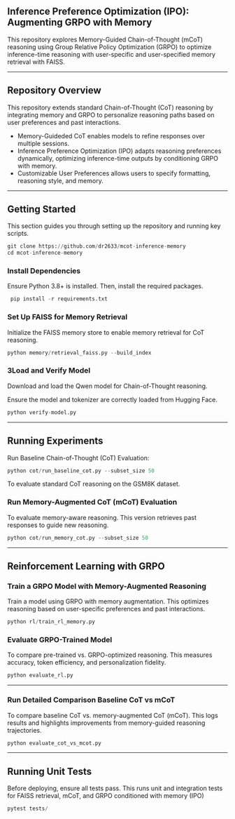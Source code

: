 ## Inference Preference Optimization (IPO): Augmenting GRPO with Memory

This repository explores Memory-Guided Chain-of-Thought (mCoT) reasoning using Group Relative Policy Optimization (GRPO) to optimize inference-time reasoning with user-specific and user-specified memory retrieval with FAISS.

---

## Repository Overview

This repository extends standard Chain-of-Thought (CoT) reasoning by integrating memory and GRPO to personalize reasoning paths based on user preferences and past interactions.

- Memory-Guideded CoT enables models to refine responses over multiple sessions.  
- Inference Preference Optimization (IPO) adapts reasoning preferences dynamically, optimizing inference-time outputs by conditioning GRPO with memory.  
- Customizable User Preferences allows users to specify formatting, reasoning style, and memory.  

---

## Getting Started
This section guides you through setting up the repository and running key scripts.

```python
git clone https://github.com/dr2633/mcot-inference-memory
cd mcot-inference-memory
```

### Install Dependencies
Ensure Python 3.8+ is installed. Then, install the required packages.

```python
 pip install -r requirements.txt
```

### Set Up FAISS for Memory Retrieval
Initialize the FAISS memory store to enable memory retrieval for CoT reasoning.
  
```python
python memory/retrieval_faiss.py --build_index
```


### 3Load and Verify Model
Download and load the Qwen model for Chain-of-Thought reasoning.


Ensure the model and tokenizer are correctly loaded from Hugging Face.

```python
python verify-model.py
```
---

## Running Experiments

Run Baseline Chain-of-Thought (CoT) Evaluation: 

```python
python cot/run_baseline_cot.py --subset_size 50
```

To evaluate standard CoT reasoning on the GSM8K dataset.

### Run Memory-Augmented CoT (mCoT) Evaluation
To evaluate memory-aware reasoning. This version retrieves past responses to guide new reasoning.

```python
python cot/run_memory_cot.py --subset_size 50
```
---

## Reinforcement Learning with GRPO
### Train a GRPO Model with Memory-Augmented Reasoning
Train a model using GRPO with memory augmentation. This optimizes reasoning based on user-specific preferences and past interactions.

```python
python rl/train_rl_memory.py
```

### Evaluate GRPO-Trained Model
To compare pre-trained vs. GRPO-optimized reasoning. This measures accuracy, token efficiency, and personalization fidelity.

```python
python evaluate_rl.py
```

---

### Run Detailed Comparison Baseline CoT vs mCoT
To compare baseline CoT vs. memory-augmented CoT (mCoT). This logs results and highlights improvements from memory-guided reasoning trajectories.

```python
python evaluate_cot_vs_mcot.py
  ```

---

## Running Unit Tests
Before deploying, ensure all tests pass. This runs unit and integration tests for FAISS retrieval, mCoT, and GRPO conditioned with memory (IPO)

```python
pytest tests/
  ```

